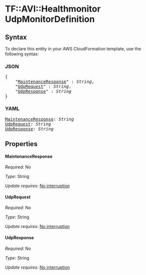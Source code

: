 # TF::AVI::Healthmonitor UdpMonitorDefinition

## Syntax

To declare this entity in your AWS CloudFormation template, use the following syntax:

### JSON

<pre>
{
    "<a href="#maintenanceresponse" title="MaintenanceResponse">MaintenanceResponse</a>" : <i>String</i>,
    "<a href="#udprequest" title="UdpRequest">UdpRequest</a>" : <i>String</i>,
    "<a href="#udpresponse" title="UdpResponse">UdpResponse</a>" : <i>String</i>
}
</pre>

### YAML

<pre>
<a href="#maintenanceresponse" title="MaintenanceResponse">MaintenanceResponse</a>: <i>String</i>
<a href="#udprequest" title="UdpRequest">UdpRequest</a>: <i>String</i>
<a href="#udpresponse" title="UdpResponse">UdpResponse</a>: <i>String</i>
</pre>

## Properties

#### MaintenanceResponse

_Required_: No

_Type_: String

_Update requires_: [No interruption](https://docs.aws.amazon.com/AWSCloudFormation/latest/UserGuide/using-cfn-updating-stacks-update-behaviors.html#update-no-interrupt)

#### UdpRequest

_Required_: No

_Type_: String

_Update requires_: [No interruption](https://docs.aws.amazon.com/AWSCloudFormation/latest/UserGuide/using-cfn-updating-stacks-update-behaviors.html#update-no-interrupt)

#### UdpResponse

_Required_: No

_Type_: String

_Update requires_: [No interruption](https://docs.aws.amazon.com/AWSCloudFormation/latest/UserGuide/using-cfn-updating-stacks-update-behaviors.html#update-no-interrupt)

